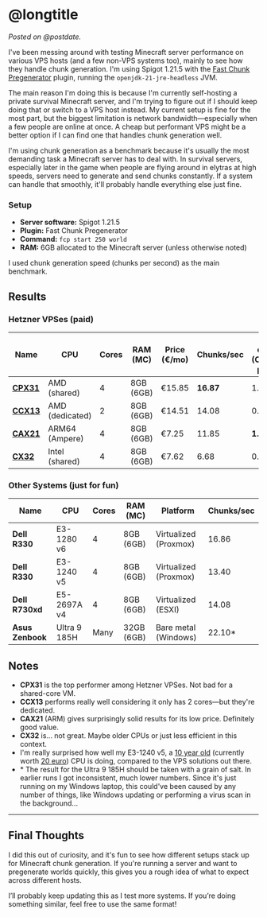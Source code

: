 <!-- title = Minecraft VPS performace testing -->
<!-- longtitle = Minecraft server performance testing on VPSs -->
<!-- postdate = 18th of June 2025 -->
<!-- description = Testing the performance of Minecraft servers on various (cheap) VPSs and other hosts. -->

# @longtitle

_Posted on @postdate._

I've been messing around with testing Minecraft server performance on various VPS hosts (and a few non-VPS systems too),
mainly to see how they handle chunk generation. I'm using Spigot 1.21.5 with the
[Fast Chunk Pregenerator](https://www.spigotmc.org/resources/fast-chunk-pregenerator.74429/) plugin,
running the `openjdk-21-jre-headless` JVM.

The main reason I'm doing this is because I'm currently self-hosting a private survival Minecraft server,
and I'm trying to figure out if I should keep doing that or switch to a VPS host instead. My current setup is
fine for the most part, but the biggest limitation is network bandwidth—especially when a few people are online
at once. A cheap but performant VPS might be a better option if I can find one that handles chunk generation well.

I'm using chunk generation as a benchmark because it's usually the most demanding task a Minecraft server has to
deal with. In survival servers, especially later in the game when people are flying around in elytras at high speeds,
servers need to generate and send chunks constantly. If a system can handle that smoothly, it'll probably
handle everything else just fine.

### Setup
- **Server software:** Spigot 1.21.5
- **Plugin:** Fast Chunk Pregenerator
- **Command:** `fcp start 250 world`
- **RAM:** 6GB allocated to the Minecraft server (unless otherwise noted)

I used chunk generation speed (chunks per second) as the main benchmark.

## Results

### Hetzner VPSes (paid)
| Name                                                 | CPU             | Cores | RAM (MC)  | Price (€/mo) | Chunks/sec | Cost efficiency <br> (Chunks/sec per €/mo) |
|------------------------------------------------------|-----------------|-------|-----------|--------------|------------|--------------------------------------------|
| **[CPX31](https://hetzner.cloud/?ref=t7xv8IObgV1b)** | AMD (shared)    | 4     | 8GB (6GB) | €15.85       | **16.87**  | 1.06                                       |
| **[CCX13](https://hetzner.cloud/?ref=t7xv8IObgV1b)** | AMD (dedicated) | 2     | 8GB (6GB) | €14.51       | 14.08      | 0.97                                       |
| **[CAX21](https://hetzner.cloud/?ref=t7xv8IObgV1b)** | ARM64 (Ampere)  | 4     | 8GB (6GB) | €7.25        | 11.85      | **1.63**                                   |
| **[CX32](https://hetzner.cloud/?ref=t7xv8IObgV1b)**  | Intel (shared)  | 4     | 8GB (6GB) | €7.62        | 6.68       | 0.88                                       |

### Other Systems (just for fun)
| Name             | CPU          | Cores | RAM (MC)   | Platform              | Chunks/sec |
|------------------|--------------|-------|------------|-----------------------|------------|
| **Dell R330**    | E3-1280 v6   | 4     | 8GB (6GB)  | Virtualized (Proxmox) | 16.86      |
| **Dell R330**    | E3-1240 v5   | 4     | 8GB (6GB)  | Virtualized (Proxmox) | 13.40      |
| **Dell R730xd**  | E5-2697A v4  | 4     | 8GB (6GB)  | Virtualized (ESXI)    | 14.08      |
| **Asus Zenbook** | Ultra 9 185H | Many  | 32GB (6GB) | Bare metal (Windows)  | 22.10*     |

## Notes
- **CPX31** is the top performer among Hetzner VPSes. Not bad for a shared-core VM.
- **CCX13** performs really well considering it only has 2 cores—but they're dedicated.
- **CAX21** (ARM) gives surprisingly solid results for its low price. Definitely good value.
- **CX32** is... not great. Maybe older CPUs or just less efficient in this context.
- I'm really surprised how well my E3-1240 v5, a [10 year old](https://www.intel.com/content/www/us/en/products/sku/88176/intel-xeon-processor-e31240-v5-8m-cache-3-50-ghz/specifications.html) (currently worth [20 euro](https://www.ebay.nl/sch/i.html?_nkw=Intel+Xeon+E3-1240+v5+cpu&_sacat=0&_from=R40&_trksid=m570.l1313&_odkw=E3-1240+v5+cpu&_osacat=0)) CPU is doing, compared to the VPS solutions out there.
- \* The result for the Ultra 9 185H should be taken with a grain of salt. In earlier runs I got inconsistent, much lower numbers. Since it's just running on my Windows laptop, this could've been caused by any number of things, like Windows updating or performing a virus scan in the background...

---

## Final Thoughts
I did this out of curiosity, and it's fun to see how different setups stack up for Minecraft chunk generation. If you're running a server and want to pregenerate worlds quickly, this gives you a rough idea of what to expect across different hosts.

I’ll probably keep updating this as I test more systems. If you’re doing something similar, feel free to use the same format!
